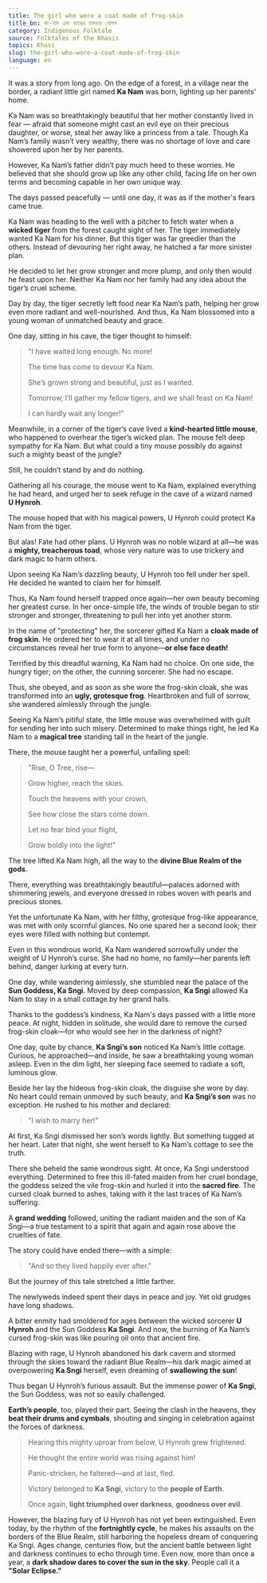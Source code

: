 ```yaml
---
title: The girl who wore a coat made of frog-skin
title_bn: কা-নাম এবং ব্যাঙের চামড়ার খোলস
category: Indigenous Folktale
source: Folktales of the Khasis
topics: Khasi
slug: the-girl-who-wore-a-coat-made-of-frog-skin
language: en
---
```


It was a story from long ago. On the edge of a forest, in a village near the border, a radiant little girl named **Ka Nam** was born, lighting up her parents' home.

Ka Nam was so breathtakingly beautiful that her mother constantly lived in fear — afraid that someone might cast an evil eye on their precious daughter, or worse, steal her away like a princess from a tale. Though Ka Nam’s family wasn’t very wealthy, there was no shortage of love and care showered upon her by her parents.

However, Ka Nam’s father didn’t pay much heed to these worries. He believed that she should grow up like any other child, facing life on her own terms and becoming capable in her own unique way.

The days passed peacefully — until one day, it was as if the mother's fears came true.

Ka Nam was heading to the well with a pitcher to fetch water when a **wicked tiger** from the forest caught sight of her. The tiger immediately wanted Ka Nam for his dinner. But this tiger was far greedier than the others. Instead of devouring her right away, he hatched a far more sinister plan.

He decided to let her grow stronger and more plump, and only then would he feast upon her. Neither Ka Nam nor her family had any idea about the tiger’s cruel scheme.

Day by day, the tiger secretly left food near Ka Nam’s path, helping her grow even more radiant and well-nourished. And thus, Ka Nam blossomed into a young woman of unmatched beauty and grace.

One day, sitting in his cave, the tiger thought to himself:

> "I have waited long enough. No more!
>  
> The time has come to devour Ka Nam.
> 
> She’s grown strong and beautiful, just as I wanted.
>  
> Tomorrow, I’ll gather my fellow tigers, and we shall feast on Ka Nam!
> 
> I can hardly wait any longer!"  
>

Meanwhile, in a corner of the tiger’s cave lived a **kind-hearted little mouse**, who happened to overhear the tiger’s wicked plan. The mouse felt deep sympathy for Ka Nam. But what could a tiny mouse possibly do against such a mighty beast of the jungle?

Still, he couldn’t stand by and do nothing.

Gathering all his courage, the mouse went to Ka Nam, explained everything he had heard, and urged her to seek refuge in the cave of a wizard named **U Hynroh**.

The mouse hoped that with his magical powers, U Hynroh could protect Ka Nam from the tiger.

But alas! Fate had other plans. U Hynroh was no noble wizard at all—he was a **mighty, treacherous toad**, whose very nature was to use trickery and dark magic to harm others.

Upon seeing Ka Nam’s dazzling beauty, U Hynroh too fell under her spell. He decided he wanted to claim her for himself.

Thus, Ka Nam found herself trapped once again—her own beauty becoming her greatest curse. In her once-simple life, the winds of trouble began to stir stronger and stronger, threatening to pull her into yet another storm.

In the name of "protecting" her, the sorcerer gifted Ka Nam a **cloak made of frog skin**. He ordered her to wear it at all times, and under no circumstances reveal her true form to anyone—**or else face death!**

Terrified by this dreadful warning, Ka Nam had no choice. On one side, the hungry tiger; on the other, the cunning sorcerer. She had no escape.

Thus, she obeyed, and as soon as she wore the frog-skin cloak, she was transformed into an **ugly, grotesque frog**. Heartbroken and full of sorrow, she wandered aimlessly through the jungle.

Seeing Ka Nam’s pitiful state, the little mouse was overwhelmed with guilt for sending her into such misery. Determined to make things right, he led Ka Nam to a **magical tree** standing tall in the heart of the jungle.

There, the mouse taught her a powerful, unfailing spell:

> "Rise, O Tree, rise—
> 
> Grow higher, reach the skies.
>  
> Touch the heavens with your crown,
> 
> See how close the stars come down.
> 
> Let no fear bind your flight,
> 
> Grow boldly into the light!"  
>

The tree lifted Ka Nam high, all the way to the **divine Blue Realm of the gods**.

There, everything was breathtakingly beautiful—palaces adorned with shimmering jewels, and everyone dressed in robes woven with pearls and precious stones.

Yet the unfortunate Ka Nam, with her filthy, grotesque frog-like appearance, was met with only scornful glances. No one spared her a second look; their eyes were filled with nothing but contempt.

Even in this wondrous world, Ka Nam wandered sorrowfully under the weight of U Hynroh’s curse. She had no home, no family—her parents left behind, danger lurking at every turn.

One day, while wandering aimlessly, she stumbled near the palace of the **Sun Goddess, Ka Sngi**. Moved by deep compassion, **Ka Sngi** allowed Ka Nam to stay in a small cottage by her grand halls.

Thanks to the goddess’s kindness, Ka Nam's days passed with a little more peace. At night, hidden in solitude, she would dare to remove the cursed frog-skin cloak—for who would see her in the darkness of night?

One day, quite by chance, **Ka Sngi’s son** noticed Ka Nam’s little cottage. Curious, he approached—and inside, he saw a breathtaking young woman asleep. Even in the dim light, her sleeping face seemed to radiate a soft, luminous glow.

Beside her lay the hideous frog-skin cloak, the disguise she wore by day. No heart could remain unmoved by such beauty, and **Ka Sngi’s son** was no exception. He rushed to his mother and declared:

> "I wish to marry her!"  
>

At first, Ka Sngi dismissed her son’s words lightly. But something tugged at her heart. Later that night, she went herself to Ka Nam’s cottage to see the truth.

There she beheld the same wondrous sight. At once, Ka Sngi understood everything. Determined to free this ill-fated maiden from her cruel bondage, the goddess seized the vile frog-skin and hurled it into the **sacred fire**. The cursed cloak burned to ashes, taking with it the last traces of Ka Nam’s suffering.

A **grand wedding** followed, uniting the radiant maiden and the son of Ka Sngi—a true testament to a spirit that again and again rose above the cruelties of fate.

The story could have ended there—with a simple:

> "And so they lived happily ever after."  
>

But the journey of this tale stretched a little farther.

The newlyweds indeed spent their days in peace and joy. Yet old grudges have long shadows.

A bitter enmity had smoldered for ages between the wicked sorcerer **U Hynroh** and the Sun Goddess **Ka Sngi**. And now, the burning of Ka Nam’s cursed frog-skin was like pouring oil onto that ancient fire.

Blazing with rage, U Hynroh abandoned his dark cavern and stormed through the skies toward the radiant Blue Realm—his dark magic aimed at overpowering **Ka Sngi** herself, even dreaming of **swallowing the sun**!

Thus began U Hynroh’s furious assault. But the immense power of **Ka Sngi**, the Sun Goddess, was not so easily challenged.

**Earth’s people**, too, played their part. Seeing the clash in the heavens, they **beat their drums and cymbals**, shouting and singing in celebration against the forces of darkness.

> Hearing this mighty uproar from below, U Hynroh grew frightened.
> 
> He thought the entire world was rising against him!
> 
> Panic-stricken, he faltered—and at last, fled.
>
> Victory belonged to **Ka Sngi**, victory to the **people of Earth**.
> 
> Once again, **light triumphed over darkness**, **goodness over evil**.

However, the blazing fury of U Hynroh has not yet been extinguished. Even today, by the rhythm of the **fortnightly cycle**, he makes his assaults on the borders of the Blue Realm, still harboring the hopeless dream of conquering Ka Sngi. Ages change, centuries flow, but the ancient battle between light and darkness continues to echo through time. Even now, more than once a year, a **dark shadow dares to cover the sun in the sky**. People call it a **"Solar Eclipse."**

